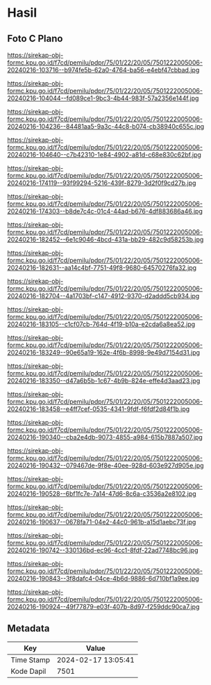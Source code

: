 # Hasil

## Foto C Plano

https://sirekap-obj-formc.kpu.go.id/f7cd/pemilu/pdpr/75/01/22/20/05/7501222005006-20240216-103716--b974fe5b-62a0-4764-ba56-e4ebf47cbbad.jpg

https://sirekap-obj-formc.kpu.go.id/f7cd/pemilu/pdpr/75/01/22/20/05/7501222005006-20240216-104044--fd089ce1-9bc3-4b44-983f-57a2356e144f.jpg

https://sirekap-obj-formc.kpu.go.id/f7cd/pemilu/pdpr/75/01/22/20/05/7501222005006-20240216-104236--84481aa5-9a3c-44c8-b074-cb38940c655c.jpg

https://sirekap-obj-formc.kpu.go.id/f7cd/pemilu/pdpr/75/01/22/20/05/7501222005006-20240216-104640--c7b42310-1e84-4902-a81d-c68e830c62bf.jpg

https://sirekap-obj-formc.kpu.go.id/f7cd/pemilu/pdpr/75/01/22/20/05/7501222005006-20240216-174119--93f99294-5216-439f-8279-3d2f0f9cd27b.jpg

https://sirekap-obj-formc.kpu.go.id/f7cd/pemilu/pdpr/75/01/22/20/05/7501222005006-20240216-174303--b8de7c4c-01c4-44ad-b676-4df883686a46.jpg

https://sirekap-obj-formc.kpu.go.id/f7cd/pemilu/pdpr/75/01/22/20/05/7501222005006-20240216-182452--6e1c9046-4bcd-431a-bb29-482c9d58253b.jpg

https://sirekap-obj-formc.kpu.go.id/f7cd/pemilu/pdpr/75/01/22/20/05/7501222005006-20240216-182631--aa14c4bf-7751-49f8-9680-64570276fa32.jpg

https://sirekap-obj-formc.kpu.go.id/f7cd/pemilu/pdpr/75/01/22/20/05/7501222005006-20240216-182704--4a1703bf-c147-4912-9370-d2addd5cb934.jpg

https://sirekap-obj-formc.kpu.go.id/f7cd/pemilu/pdpr/75/01/22/20/05/7501222005006-20240216-183105--c1cf07cb-764d-4f19-b10a-e2cda6a8ea52.jpg

https://sirekap-obj-formc.kpu.go.id/f7cd/pemilu/pdpr/75/01/22/20/05/7501222005006-20240216-183249--90e65a19-162e-4f6b-8998-9e49d7154d31.jpg

https://sirekap-obj-formc.kpu.go.id/f7cd/pemilu/pdpr/75/01/22/20/05/7501222005006-20240216-183350--d47a6b5b-1c67-4b9b-824e-effe4d3aad23.jpg

https://sirekap-obj-formc.kpu.go.id/f7cd/pemilu/pdpr/75/01/22/20/05/7501222005006-20240216-183458--e4ff7cef-0535-4341-9fdf-f6fdf2d84f1b.jpg

https://sirekap-obj-formc.kpu.go.id/f7cd/pemilu/pdpr/75/01/22/20/05/7501222005006-20240216-190340--cba2e4db-9073-4855-a984-615b7887a507.jpg

https://sirekap-obj-formc.kpu.go.id/f7cd/pemilu/pdpr/75/01/22/20/05/7501222005006-20240216-190432--079467de-9f8e-40ee-928d-603e927d905e.jpg

https://sirekap-obj-formc.kpu.go.id/f7cd/pemilu/pdpr/75/01/22/20/05/7501222005006-20240216-190528--6bf1fc7e-7a14-47d6-8c6a-c3536a2e8102.jpg

https://sirekap-obj-formc.kpu.go.id/f7cd/pemilu/pdpr/75/01/22/20/05/7501222005006-20240216-190637--0678fa71-04e2-44c0-961b-a15d1aebc73f.jpg

https://sirekap-obj-formc.kpu.go.id/f7cd/pemilu/pdpr/75/01/22/20/05/7501222005006-20240216-190742--330136bd-ec96-4cc1-8fdf-22ad7748bc96.jpg

https://sirekap-obj-formc.kpu.go.id/f7cd/pemilu/pdpr/75/01/22/20/05/7501222005006-20240216-190843--3f8dafc4-04ce-4b6d-9886-6d710bf1a9ee.jpg

https://sirekap-obj-formc.kpu.go.id/f7cd/pemilu/pdpr/75/01/22/20/05/7501222005006-20240216-190924--49f77879-e03f-407b-8d97-f259ddc90ca7.jpg


## Metadata

| Key        | Value               |
| ---------- | ------------------- |
| Time Stamp | 2024-02-17 13:05:41 |
| Kode Dapil | 7501                |



